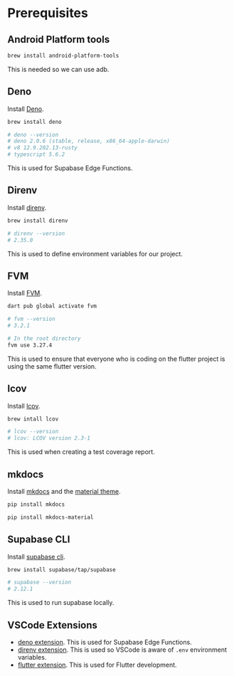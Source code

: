 # Prerequisites

## Android Platform tools

```sh
brew install android-platform-tools
```

This is needed so we can use adb.

## Deno

Install [Deno](https://deno.com/).

```sh
brew install deno

# deno --version
# deno 2.0.6 (stable, release, x86_64-apple-darwin)
# v8 12.9.202.13-rusty
# typescript 5.6.2
```

This is used for Supabase Edge Functions.

## Direnv

Install [direnv](https://github.com/direnv/direnv/tree/master).

```sh
brew install direnv

# direnv --version
# 2.35.0
```

This is used to define environment variables for our project.

## FVM

Install [FVM](https://fvm.app/).

```sh
dart pub global activate fvm

# fvm --version
# 3.2.1
```

```sh
# In the root directory
fvm use 3.27.4
```

This is used to ensure that everyone who is coding on the flutter project is using the same flutter version.

## lcov

Install [lcov](https://github.com/linux-test-project/lcov).

```sh
brew intall lcov

# lcov --version
# lcov: LCOV version 2.3-1
```

This is used when creating a test coverage report.

## mkdocs

Install [mkdocs](https://www.mkdocs.org/) and the [material theme](https://github.com/squidfunk/mkdocs-material).

```sh
pip install mkdocs
```

```sh
pip install mkdocs-material
```

## Supabase CLI

Install [supabase cli](https://supabase.com/docs/guides/local-development/cli/getting-started).

```sh
brew install supabase/tap/supabase

# supabase --version
# 2.12.1
```

This is used to run supabase locally.

## VSCode Extensions

- [deno extension](https://marketplace.visualstudio.com/items?itemName=denoland.vscode-deno). This is used for Supabase Edge Functions.
- [direnv extension](https://marketplace.visualstudio.com/items?itemName=mkhl.direnv). This is used so VSCode is aware of `.env` environment variables.
- [flutter extension](https://marketplace.visualstudio.com/items?itemName=Dart-Code.flutter). This is used for Flutter development.
